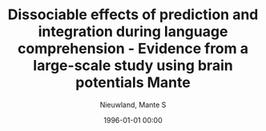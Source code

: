 ---
layout: post
title: Dissociable effects of prediction and integration during language comprehension - Evidence from a large-scale study using brain potentials Mante

date: 1996-01-01 00:00
author: Nieuwland, Mante S
tags: ["anguage abstraction","impression formation","impression management","likeability","linguistic category model"]
journal: European Journal of Social Psychology

year: 2018
---